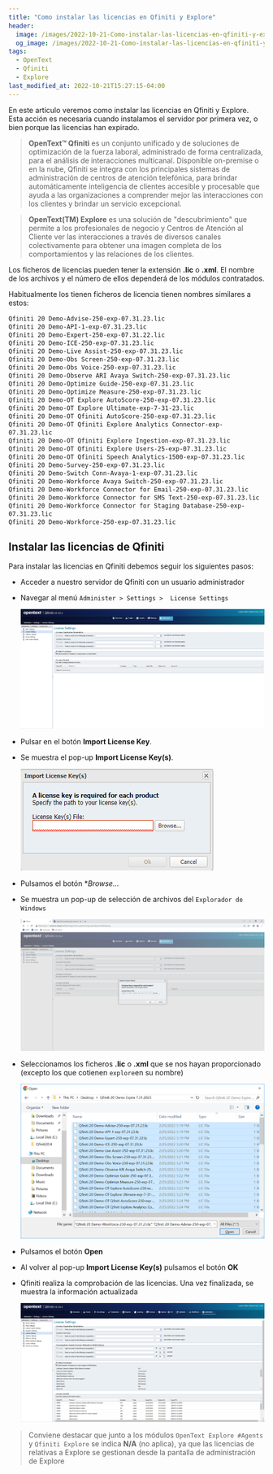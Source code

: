 ```yaml
---
title: "Como instalar las licencias en Qfiniti y Explore"
header:
  image: /images/2022-10-21-Como-instalar-las-licencias-en-qfiniti-y-explore/05-qfiniti-licenses-installed.png
  og_image: /images/2022-10-21-Como-instalar-las-licencias-en-qfiniti-y-explore/05-qfiniti-licenses-installed.png
tags:
  - OpenText
  - Qfiniti
  - Explore
last_modified_at: 2022-10-21T15:27:15-04:00
---
```


En este artículo veremos como instalar las licencias en Qfiniti y Explore. Esta acción es 
necesaria cuando instalamos el servidor por primera vez, o bien porque las licencias han expirado.

> **OpenText™ Qfiniti** es un conjunto unificado y de soluciones de optimización de la fuerza laboral, 
> administrado de forma centralizada, para el análisis de interacciones multicanal. Disponible 
> on-premise o en la nube, Qfiniti se integra con los principales sistemas de administración de 
> centros de atención telefónica, para brindar automáticamente inteligencia de clientes accesible y procesable 
> que ayuda a las organizaciones a comprender mejor las interacciones con los clientes y brindar 
> un servicio excepcional.

> **OpenText(TM) Explore** es una solución de "descubrimiento" que permite a los profesionales de negocio y 
> Centros de Atención al Cliente ver las interacciones a través de diversos canales colectivamente para 
> obtener una imagen completa de los comportamientos y las relaciones de los clientes.


Los ficheros de licencias pueden tener la extensión **.lic** o **.xml**. El nombre de los archivos 
y el número de ellos dependerá de los módulos contratados.

Habitualmente los tienen ficheros de licencia tienen nombres similares a estos:

```
Qfiniti 20 Demo-Advise-250-exp-07.31.23.lic
Qfiniti 20 Demo-API-1-exp-07.31.23.lic
Qfiniti 20 Demo-Expert-250-exp-07.31.22.lic
Qfiniti 20 Demo-ICE-250-exp-07.31.23.lic
Qfiniti 20 Demo-Live Assist-250-exp-07.31.23.lic
Qfiniti 20 Demo-Obs Screen-250-exp-07.31.23.lic
Qfiniti 20 Demo-Obs Voice-250-exp-07.31.23.lic
Qfiniti 20 Demo-Observe ARI Avaya Switch-250-exp-07.31.23.lic
Qfiniti 20 Demo-Optimize Guide-250-exp-07.31.23.lic
Qfiniti 20 Demo-Optimize Measure-250-exp-07.31.23.lic
Qfiniti 20 Demo-OT Explore AutoScore-250-exp-07.31.23.lic
Qfiniti 20 Demo-OT Explore Ultimate-exp-7-31-23.lic
Qfiniti 20 Demo-OT Qfiniti AutoScore-250-exp-07.31.23.lic
Qfiniti 20 Demo-OT Qfiniti Explore Analytics Connector-exp-07.31.23.lic
Qfiniti 20 Demo-OT Qfiniti Explore Ingestion-exp-07.31.23.lic
Qfiniti 20 Demo-OT Qfiniti Explore Users-25-exp-07.31.23.lic
Qfiniti 20 Demo-OT Qfiniti Speech Analytics-1500-exp-07.31.23.lic
Qfiniti 20 Demo-Survey-250-exp-07.31.23.lic
Qfiniti 20 Demo-Switch Conn-Avaya-1-exp-07.31.23.lic
Qfiniti 20 Demo-Workforce Avaya Switch-250-exp-07.31.23.lic
Qfiniti 20 Demo-Workforce Connector for Email-250-exp-07.31.23.lic
Qfiniti 20 Demo-Workforce Connector for SMS Text-250-exp-07.31.23.lic
Qfiniti 20 Demo-Workforce Connector for Staging Database-250-exp-07.31.23.lic
Qfiniti 20 Demo-Workforce-250-exp-07.31.23.lic
```

## Instalar las licencias de Qfiniti

Para instalar las licencias en Qfiniti debemos seguir los siguientes pasos:

 - Acceder a nuestro servidor de Qfiniti con un usuario administrador
 - Navegar al menú `Administer > Settings >  License Settings` 
 
   ![Qfiniti license settings](/images/2022-10-21-Como-instalar-las-licencias-en-qfiniti-y-explore/01-qfiniti-license-settings.png)

 - Pulsar en el botón **Import License Key**. 
 - Se muestra el pop-up **Import License Key(s)**. 
 
   ![Qfiniti a license key is required for each product](/images/2022-10-21-Como-instalar-las-licencias-en-qfiniti-y-explore/02-qfiniti-a-license-key-is-required-for-each-product.png)

 - Pulsamos el botón **Browse...*
 - Se muestra un pop-up de selección de archivos del `Explorador de Windows`
 
   ![Qfiniti import license keys](/images/2022-10-21-Como-instalar-las-licencias-en-qfiniti-y-explore/03-qfinit-import-license-keys.png)

 - Seleccionamos los ficheros **.lic** o **.xml** que se nos hayan proporcionado (excepto los que cotienen `explore`en su nombre)
 
   ![qfinit license keys explorer pop-up](/images/2022-10-21-Como-instalar-las-licencias-en-qfiniti-y-explore/04-qfinti-license-keys-explorer-pop-up.png)
   
 - Pulsamos el botón **Open**
 - Al volver al pop-up **Import License Key(s)** pulsamos el botón **OK**
 - Qfiniti realiza la comprobación de las licencias. Una vez finalizada, se muestra la información actualizada
 
   ![qfinit licenses installed](/images/2022-10-21-Como-instalar-las-licencias-en-qfiniti-y-explore/05-qfiniti-licenses-installed.png)

> Conviene destacar que junto a los módulos `OpenText Explore #Agents` y `Qfiniti Explore` 
> se indica **N/A** (no aplica), ya que las licencias de relativas a Explore se gestionan desde
> la pantalla de administración de Explore